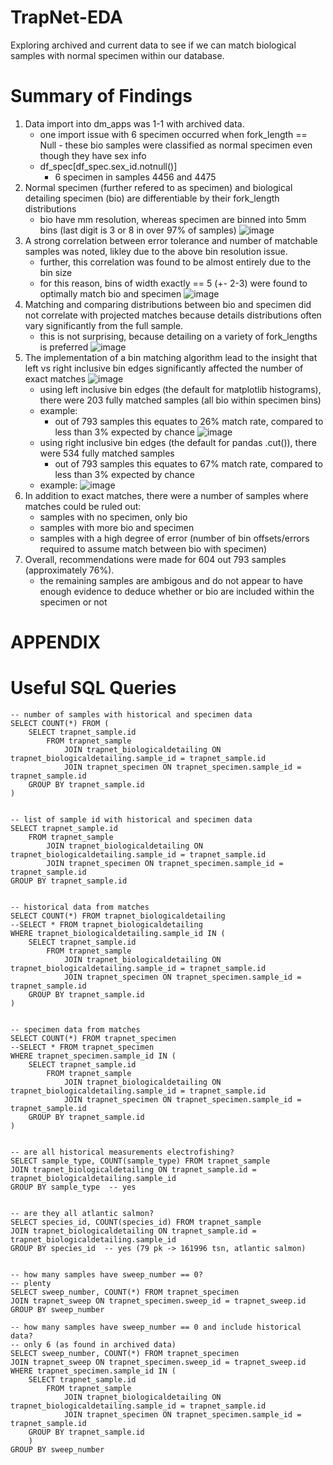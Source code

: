 # TrapNet-EDA
Exploring archived and current data to see if we can match biological samples with normal specimen within our database.

# Summary of Findings
1. Data import into dm_apps was 1-1 with archived data.
    * one import issue with 6 specimen occurred when fork_length == Null - these bio samples were classified as normal specimen even though they have sex info
    * df_spec[df_spec.sex_id.notnull()]
        * 6 specimen in samples 4456 and 4475
2. Normal specimen (further refered to as specimen) and biological detailing specimen (bio) are differentiable by their fork_length distributions
    * bio have mm resolution, whereas specimen are binned into 5mm bins (last digit is 3 or 8 in over 97% of samples)
![image](https://user-images.githubusercontent.com/94803263/224027483-22d954d5-d6a1-44bf-84fb-d95a2a419280.png)
3. A strong correlation between error tolerance and number of matchable samples was noted, likley due to the above bin resolution issue.
    * further, this correlation was found to be almost entirely due to the bin size
    * for this reason, bins of width exactly == 5 (+- 2-3) were found to optimally match bio and specimen
![image](https://user-images.githubusercontent.com/94803263/224028520-fdfea951-c61c-45e3-b907-0723c9270ef1.png)
4. Matching and comparing distributions between bio and specimen did not correlate with projected matches because details distributions often vary significantly from the full sample.
    * this is not surprising, because detailing on a variety of fork_lengths is preferred 
![image](https://user-images.githubusercontent.com/94803263/224029547-8ff2b699-9c94-4cb5-bb26-65b381a3a5fc.png)
5. The implementation of a bin matching algorithm lead to the insight that left vs right inclusive bin edges significantly affected the number of exact matches
![image](https://user-images.githubusercontent.com/94803263/224030698-7771565f-b4ae-4d16-bec3-594b7454a43d.png)
    * using left inclusive bin edges (the default for matplotlib histograms), there were 203 fully matched samples (all bio within specimen bins)
    * example:
        * out of 793 samples this equates to 26% match rate, compared to less than 3% expected by chance
![image](https://user-images.githubusercontent.com/94803263/224031503-b53c552e-78dc-4c61-b0ec-5389037e9938.png)
    * using right inclusive bin edges (the default for pandas .cut()), there were 534 fully matched samples
    	* out of 793 samples this equates to 67% match rate, compared to less than 3% expected by chance
	* example:
![image](https://user-images.githubusercontent.com/94803263/224031404-d416c7ad-f0e4-4056-a144-78d76f4055a3.png)
6. In addition to exact matches, there were a number of samples where matches could be ruled out:
    * samples with no specimen, only bio
    * samples with more bio and specimen
    * samples with a high degree of error (number of bin offsets/errors required to assume match between bio with specimen)
7. Overall, recommendations were made for 604 out 793 samples (approximately 76%).
    * the remaining samples are ambigous and do not appear to have enough evidence to deduce whether or bio are included within the specimen or not

# APPENDIX

# Useful SQL Queries

```
-- number of samples with historical and specimen data
SELECT COUNT(*) FROM (
	SELECT trapnet_sample.id
		FROM trapnet_sample
			JOIN trapnet_biologicaldetailing ON trapnet_biologicaldetailing.sample_id = trapnet_sample.id
			JOIN trapnet_specimen ON trapnet_specimen.sample_id = trapnet_sample.id
	GROUP BY trapnet_sample.id		
)


-- list of sample id with historical and specimen data
SELECT trapnet_sample.id
	FROM trapnet_sample
		JOIN trapnet_biologicaldetailing ON trapnet_biologicaldetailing.sample_id = trapnet_sample.id
		JOIN trapnet_specimen ON trapnet_specimen.sample_id = trapnet_sample.id
GROUP BY trapnet_sample.id


-- historical data from matches
SELECT COUNT(*) FROM trapnet_biologicaldetailing
--SELECT * FROM trapnet_biologicaldetailing
WHERE trapnet_biologicaldetailing.sample_id IN (
	SELECT trapnet_sample.id
		FROM trapnet_sample
			JOIN trapnet_biologicaldetailing ON trapnet_biologicaldetailing.sample_id = trapnet_sample.id
			JOIN trapnet_specimen ON trapnet_specimen.sample_id = trapnet_sample.id
	GROUP BY trapnet_sample.id	
)


-- specimen data from matches
SELECT COUNT(*) FROM trapnet_specimen
--SELECT * FROM trapnet_specimen
WHERE trapnet_specimen.sample_id IN (
	SELECT trapnet_sample.id
		FROM trapnet_sample
			JOIN trapnet_biologicaldetailing ON trapnet_biologicaldetailing.sample_id = trapnet_sample.id
			JOIN trapnet_specimen ON trapnet_specimen.sample_id = trapnet_sample.id
	GROUP BY trapnet_sample.id
)


-- are all historical measurements electrofishing?
SELECT sample_type, COUNT(sample_type) FROM trapnet_sample
JOIN trapnet_biologicaldetailing ON trapnet_sample.id = trapnet_biologicaldetailing.sample_id
GROUP BY sample_type  -- yes


-- are they all atlantic salmon?
SELECT species_id, COUNT(species_id) FROM trapnet_sample
JOIN trapnet_biologicaldetailing ON trapnet_sample.id = trapnet_biologicaldetailing.sample_id
GROUP BY species_id  -- yes (79 pk -> 161996 tsn, atlantic salmon) 


-- how many samples have sweep_number == 0?
-- plenty
SELECT sweep_number, COUNT(*) FROM trapnet_specimen
JOIN trapnet_sweep ON trapnet_specimen.sweep_id = trapnet_sweep.id
GROUP BY sweep_number

-- how many samples have sweep_number == 0 and include historical data?
-- only 6 (as found in archived data)
SELECT sweep_number, COUNT(*) FROM trapnet_specimen
JOIN trapnet_sweep ON trapnet_specimen.sweep_id = trapnet_sweep.id
WHERE trapnet_specimen.sample_id IN (
	SELECT trapnet_sample.id
		FROM trapnet_sample
			JOIN trapnet_biologicaldetailing ON trapnet_biologicaldetailing.sample_id = trapnet_sample.id
			JOIN trapnet_specimen ON trapnet_specimen.sample_id = trapnet_sample.id
	GROUP BY trapnet_sample.id
	)
GROUP BY sweep_number

```
